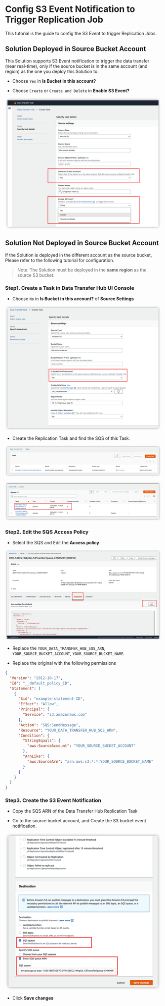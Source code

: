 # Config S3 Event Notification to Trigger Replication Job

This tutorial is the guide to config the S3 Event to trigger Replication Jobs.

## Solution Deployed in Source Bucket Account

This Solution supports S3 Event notification to trigger the data transfer (near real-time), only if the source bucket is in the same account (and region) as the one you deploy this Solution to.

- Choose `Yes` in **Is Bucket in this account?**

- Choose `Create` or `Create and Delete` in **Enable S3 Event?**

![](images/tutorial/S3-Events-Config/s3-event-1.png)

## Solution Not Deployed in Source Bucket Account

If the Solution is deployed in the different account as the source bucket, Please refer to the following tutorial for configuration.

> Note: The Solution must be deployed in the **same region** as the source S3 bucket.

### Step1. Create a Task in Data Transfer Hub UI Console

- Choose `No` in **Is Bucket in this account?** of **Source Settings**

![](images/tutorial/S3-Events-Config/diff-region-1.png)

- Create the Replication Task and find the SQS of this Task.

![](images/tutorial/S3-Events-Config/diff-region-2.png)

![](images/tutorial/S3-Events-Config/diff-region-3.png)

### Step2. Edit the SQS Access Policy

- Select the SQS and Edit the **Access policy**

![](images/tutorial/S3-Events-Config/diff-region-4.png)

- Replace the `YOUR_DATA_TRANSFER_HUB_SQS_ARN`, `YOUR_SOURCE_BUCKET_ACCOUNT`, `YOUR_SOURCE_BUCKET_NAME`.

- Replace the original with the following permissions

```json
{
  "Version": "2012-10-17",
  "Id": "__default_policy_ID",
  "Statement": [
    {
      "Sid": "example-statement-ID",
      "Effect": "Allow",
      "Principal": {
        "Service": "s3.amazonaws.com"
      },
      "Action": "SQS:SendMessage",
      "Resource": "YOUR_DATA_TRANSFER_HUB_SQS_ARN",
      "Condition": {
        "StringEquals": {
          "aws:SourceAccount": "YOUR_SOURCE_BUCKET_ACCOUNT"
        },
        "ArnLike": {
          "aws:SourceArn": "arn:aws:s3:*:*:YOUR_SOURCE_BUCKET_NAME"
        }
      }
    }
  ]
}
```

### Step3. Create the S3 Event Notification

- Copy the SQS ARN of the Data Transfer Hub Replication Task

- Go to the source bucket account, and Create the S3 bucket event notification.

![](images/tutorial/S3-Events-Config/diff-region-5.png)

- Click **Save changes**

